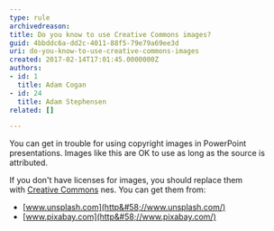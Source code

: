 ```yaml
---
type: rule
archivedreason: 
title: Do you know to use Creative Commons images?
guid: 4bbddc6a-dd2c-4011-88f5-79e79a69ee3d
uri: do-you-know-to-use-creative-commons-images
created: 2017-02-14T17:01:45.0000000Z
authors:
- id: 1
  title: Adam Cogan
- id: 24
  title: Adam Stephensen
related: []

---
```


You can get in trouble for using copyright images in PowerPoint presentations. Images like this are OK to use as long as the source is attributed.

<!--endintro-->

If you don't have licenses for images, you should replace them with [Creative Commons](https&#58;//en.wikipedia.org/wiki/Creative_Commons) nes. You can get them from:

* [www.unsplash.com](http&#58;//www.unsplash.com/)
* [www.pixabay.com](http&#58;//www.pixabay.com/)

